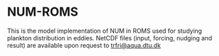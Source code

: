 # NUM-ROMS
This is the model implementation of NUM in ROMS used for studying plankton distribution in eddies. 
NetCDF files (input, forcing, nudging and result) are available upon request to trfri@aqua.dtu.dk
